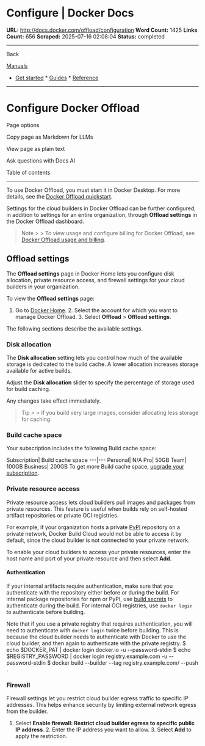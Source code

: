 # Configure | Docker Docs

**URL:** http://docs.docker.com/offload/configuration
**Word Count:** 1425
**Links Count:** 656
**Scraped:** 2025-07-16 02:08:04
**Status:** completed

---

Back

[Manuals](https://docs.docker.com/manuals/)

  * [Get started](http://docs.docker.com/get-started/)   * [Guides](http://docs.docker.com/guides/)   * [Reference](http://docs.docker.com/reference/)

* * *

# Configure Docker Offload

Page options

Copy page as Markdown for LLMs

View page as plain text

Ask questions with Docs AI

Table of contents

* * *

To use Docker Offload, you must start it in Docker Desktop. For more details, see the [Docker Offload quickstart](http://docs.docker.com/offload/quickstart/).

Settings for the cloud builders in Docker Offload can be further configured, in addition to settings for an entire organization, through **Offload settings** in the Docker Offload dashboard.

> Note >  > To view usage and configure billing for Docker Offload, see [Docker Offload usage and billing](http://docs.docker.com/offload/usage/).

## Offload settings

The **Offload settings** page in Docker Home lets you configure disk allocation, private resource access, and firewall settings for your cloud builders in your organization.

To view the **Offload settings** page:

  1. Go to [Docker Home](https://app.docker.com/).   2. Select the account for which you want to manage Docker Offload.   3. Select **Offload** > **Offload settings**.

The following sections describe the available settings.

### Disk allocation

The **Disk allocation** setting lets you control how much of the available storage is dedicated to the build cache. A lower allocation increases storage available for active builds.

Adjust the **Disk allocation** slider to specify the percentage of storage used for build caching.

Any changes take effect immediately.

> Tip >  > If you build very large images, consider allocating less storage for caching.

### Build cache space

Your subscription includes the following Build cache space:

Subscription| Build cache space   ---|---   Personal| N/A   Pro| 50GB   Team| 100GB   Business| 200GB      To get more Build cache space, [upgrade your subscription](https://docs.docker.com/subscription/change/).

### Private resource access

Private resource access lets cloud builders pull images and packages from private resources. This feature is useful when builds rely on self-hosted artifact repositories or private OCI registries.

For example, if your organization hosts a private [PyPI](https://pypi.org/) repository on a private network, Docker Build Cloud would not be able to access it by default, since the cloud builder is not connected to your private network.

To enable your cloud builders to access your private resources, enter the host name and port of your private resource and then select **Add**.

#### Authentication

If your internal artifacts require authentication, make sure that you authenticate with the repository either before or during the build. For internal package repositories for npm or PyPI, use [build secrets](https://docs.docker.com/build/building/secrets/) to authenticate during the build. For internal OCI registries, use `docker login` to authenticate before building.

Note that if you use a private registry that requires authentication, you will need to authenticate with `docker login` twice before building. This is because the cloud builder needs to authenticate with Docker to use the cloud builder, and then again to authenticate with the private registry.               $ echo $DOCKER_PAT | docker login docker.io -u <username> --password-stdin     $ echo $REGISTRY_PASSWORD | docker login registry.example.com -u <username> --password-stdin     $ docker build --builder <cloud-builder> --tag registry.example.com/<image> --push .     

### Firewall

Firewall settings let you restrict cloud builder egress traffic to specific IP addresses. This helps enhance security by limiting external network egress from the builder.

  1. Select **Enable firewall: Restrict cloud builder egress to specific public IP address**.   2. Enter the IP address you want to allow.   3. Select **Add** to apply the restriction.